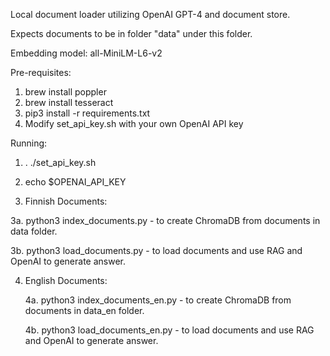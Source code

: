 Local document loader utilizing OpenAI GPT-4 and document store.

Expects documents to be in folder "data" under this folder.

Embedding model: all-MiniLM-L6-v2

Pre-requisites: 

1. brew install poppler
2. brew install tesseract
3. pip3 install -r requirements.txt
4. Modify set_api_key.sh with your own OpenAI API key

Running:

1. . ./set_api_key.sh
2. echo $OPENAI_API_KEY
   
3. Finnish Documents:
   
  3a. python3 index_documents.py - to create ChromaDB from documents in data folder.
  
  3b. python3 load_documents.py - to load documents and use RAG and OpenAI to generate answer.
  
4. English Documents:
   
   4a. python3 index_documents_en.py - to create ChromaDB from documents in data_en folder.
   
   4b. python3 load_documents_en.py - to load documents and use RAG and OpenAI to generate answer.
   




